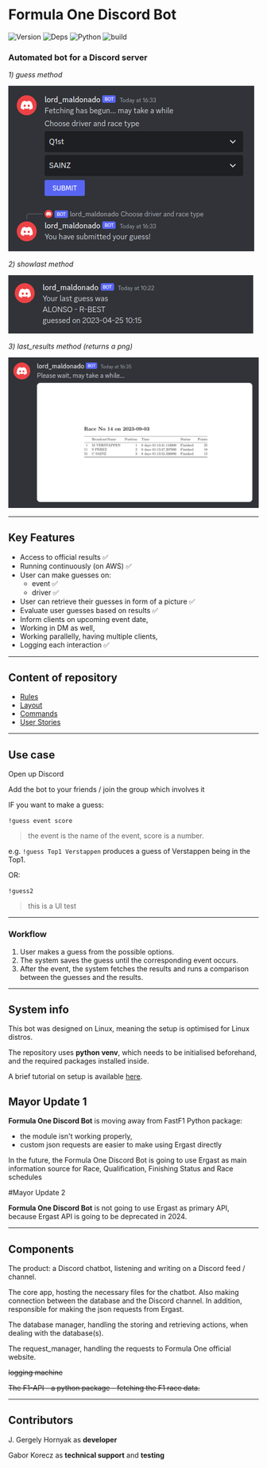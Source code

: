 # Formula One Discord Bot

![Version](https://img.shields.io/badge/version-0.3-green) ![Deps](https://img.shields.io/badge/dependencies-up_to_date-green) ![Python](https://img.shields.io/badge/python-3.10-yellow) ![build](https://img.shields.io/badge/build-passing-yellow)

### Automated bot for a Discord server

*1) guess method*

![screenshot from Discord](docs/images/screenShot_guess.png)

*2) showlast method*

![screenshot from Discord](docs/images/screenShot_showlast2.png)

*3) last_results method (returns a png)*

![screenshot from Discord](docs/images/screenShot_last_results.png)


---

## Key Features

- Access to official results ✅
- Running continuously (on AWS) ✅
- User can make guesses on:
  - event ✅
  - driver ✅
- User can retrieve their guesses in form of a picture ✅
- Evaluate user guesses based on results ✅
- Inform clients on upcoming event date,
- Working in DM as well,
- Working parallelly, having multiple clients,
- Logging each interaction ✅

---

## Content of repository

- [Rules](docs/rulebook.md)
- [Layout](docs/layout.md)
- [Commands](docs/commands.md)
- [User Stories](docs/user_stories.md)

---

## Use case

Open up Discord

Add the bot to your friends / join the group which involves it

IF you want to make a guess:

`!guess event score`

> the event is the name of the event, score is a number.

e.g. `!guess Top1 Verstappen` produces a guess of Verstappen being in the Top1.

OR:

`!guess2`

> this is a UI test

---

### Workflow

1. User makes a guess from the possible options.
2. The system saves the guess until the corresponding event occurs.
3. After the event, the system fetches the results and runs a comparison between the guesses and the results.

---

## System info

This bot was designed on Linux, meaning the setup is optimised for Linux distros.

The repository uses **python venv**, which needs to be initialised beforehand, and the required packages installed inside.  

A brief tutorial on setup is available [here](docs/setup.md).

## Mayor Update 1

**Formula One Discord Bot** is moving away from FastF1 Python package:

- the module isn't working properly,
- custom json requests are easier to make using Ergast directly

In the future, the Formula One Discord Bot is going to use Ergast as main information source for Race, Qualification, Finishing Status and Race schedules

#Mayor Update 2

**Formula One Discord Bot** is not going to use Ergast as primary API, because Ergast API is going to be deprecated in 2024.

---

## Components

The product: a Discord chatbot, listening and writing on a Discord feed / channel.

The core app, hosting the necessary files for the chatbot. Also making connection between the database and the Discord channel.
In addition, responsible for making the json requests from Ergast.

The database manager, handling the storing and retrieving actions, when dealing with the database(s).

The request_manager, handling the requests to Formula One official website.

~~logging machine~~

~~The F1-API - a python package - fetching the F1 race data.~~

---

## Contributors

J. Gergely Hornyak as **developer**

Gabor Korecz as **technical support** and **testing**
